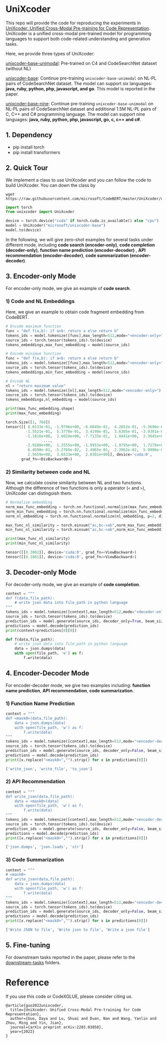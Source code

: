 # UniXcoder

This repo will provide the code for reproducing the experiments in [UniXcoder: Unified Cross-Modal Pre-training for Code Representation](https://arxiv.org/pdf/2203.03850.pdf). UniXcoder is a unified cross-modal pre-trained model for programming languages to support both code-related understanding and generation tasks. 

Here, we provide three types of UniXcoder:

[unixcoder-base-unimodal](https://huggingface.co/microsoft/unixcoder-base-unimodal): Pre-trained on C4 and CodeSearchNet dataset (without NL)

[unixcoder-base](https://huggingface.co/microsoft/unixcoder-base): Continue pre-training ```unixcoder-base-unimodal``` on NL-PL pairs of CodeSearchNet dataset. The model can support six languages: **java, ruby, python, php, javascript, and go**. This model is reported in the paper.

[unixcoder-base-nine](https://huggingface.co/microsoft/unixcoder-base-nine):  Continue pre-training ```unixcoder-base-unimodal``` on NL-PL pairs of CodeSearchNet dataset and additional 1.5M NL-PL pairs of C, C++ and C# programming language. The model can support nine languages: **java, ruby, python, php, javascript, go, c, c++ and c#**.

## 1. Dependency

- pip install torch
- pip install transformers

## 2. Quick Tour
We implement a class to use UniXcoder and you can follow the code to build UniXcoder.
You can down the class by
```shell
wget https://raw.githubusercontent.com/microsoft/CodeBERT/master/UniXcoder/unixcoder.py
```

```python
import torch
from unixcoder import UniXcoder

device = torch.device("cuda" if torch.cuda.is_available() else "cpu")
model = UniXcoder("microsoft/unixcoder-base")
model.to(device)
```

In the following, we will give zero-shot examples for several tasks under different mode, including **code search (encoder-only)**, **code completion (decoder-only)**, **function name prediction (encoder-decoder)** , **API recommendation (encoder-decoder)**, **code summarization (encoder-decoder)**.

## 3. Encoder-only Mode

For encoder-only mode, we give an example of **code search**.

### 1) Code and NL Embeddings

Here, we give an example to obtain code fragment embedding from CodeBERT.

```python
# Encode maximum function
func = "def f(a,b): if a>b: return a else return b"
tokens_ids = model.tokenize([func],max_length=512,mode="<encoder-only>")
source_ids = torch.tensor(tokens_ids).to(device)
tokens_embeddings,max_func_embedding = model(source_ids)

# Encode minimum function
func = "def f(a,b): if a<b: return a else return b"
tokens_ids = model.tokenize([func],max_length=512,mode="<encoder-only>")
source_ids = torch.tensor(tokens_ids).to(device)
tokens_embeddings,min_func_embedding = model(source_ids)

# Encode NL
nl = "return maximum value"
tokens_ids = model.tokenize([nl],max_length=512,mode="<encoder-only>")
source_ids = torch.tensor(tokens_ids).to(device)
tokens_embeddings,nl_embedding = model(source_ids)

print(max_func_embedding.shape)
print(max_func_embedding)
```

```python
torch.Size([1, 768])
tensor([[ 8.6533e-01, -1.9796e+00, -8.6849e-01,  4.2652e-01, -5.3696e-01,
         -1.5521e-01,  5.3770e-01,  3.4199e-01,  3.6305e-01, -3.9391e-01,
         -1.1816e+00,  2.6010e+00, -7.7133e-01,  1.8441e+00,  2.3645e+00,
				 ...,
         -2.9188e+00,  1.2555e+00, -1.9953e+00, -1.9795e+00,  1.7279e+00,
          6.4590e-01, -5.2769e-02,  2.4965e-01,  2.3962e-02,  5.9996e-02,
          2.5659e+00,  3.6533e+00,  2.0301e+00]], device='cuda:0',
       grad_fn=<DivBackward0>)
```

### 2) Similarity between code and NL

Now, we calculate cosine similarity between NL and two functions. Although the difference of two functions is only a operator (```<``` and ```>```), UniXcoder can distinguish them.

```python
# Normalize embedding
norm_max_func_embedding = torch.nn.functional.normalize(max_func_embedding, p=2, dim=1)
norm_min_func_embedding = torch.nn.functional.normalize(min_func_embedding, p=2, dim=1)
norm_nl_embedding = torch.nn.functional.normalize(nl_embedding, p=2, dim=1)

max_func_nl_similarity = torch.einsum("ac,bc->ab",norm_max_func_embedding,norm_nl_embedding)
min_func_nl_similarity = torch.einsum("ac,bc->ab",norm_min_func_embedding,norm_nl_embedding)

print(max_func_nl_similarity)
print(min_func_nl_similarity)
```

```python
tensor([[0.3002]], device='cuda:0', grad_fn=<ViewBackward>)
tensor([[0.1881]], device='cuda:0', grad_fn=<ViewBackward>)
```

## 3. Decoder-only Mode

For decoder-only mode, we give an example of **code completion**.

```python
context = """
def f(data,file_path):
    # write json data into file_path in python language
"""
tokens_ids = model.tokenize([context],max_length=512,mode="<decoder-only>")
source_ids = torch.tensor(tokens_ids).to(device)
prediction_ids = model.generate(source_ids, decoder_only=True, beam_size=3, max_length=128)
predictions = model.decode(prediction_ids)
print(context+predictions[0][0])
```

```python
def f(data,file_path):
    # write json data into file_path in python language
    data = json.dumps(data)
    with open(file_path, 'w') as f:
        f.write(data)
```

## 4. Encoder-Decoder Mode

For encoder-decoder mode, we give two examples including: **function name prediction**, **API recommendation**, **code summarization**.

### 1) **Function Name Prediction**

```python
context = """
def <mask0>(data,file_path):
    data = json.dumps(data)
    with open(file_path, 'w') as f:
        f.write(data)
"""
tokens_ids = model.tokenize([context],max_length=512,mode="<encoder-decoder>")
source_ids = torch.tensor(tokens_ids).to(device)
prediction_ids = model.generate(source_ids, decoder_only=False, beam_size=3, max_length=128)
predictions = model.decode(prediction_ids)
print([x.replace("<mask0>","").strip() for x in predictions[0]])
```

```python
['write_json', 'write_file', 'to_json']
```

### 2) API Recommendation

```python
context = """
def write_json(data,file_path):
    data = <mask0>(data)
    with open(file_path, 'w') as f:
        f.write(data)
"""
tokens_ids = model.tokenize([context],max_length=512,mode="<encoder-decoder>")
source_ids = torch.tensor(tokens_ids).to(device)
prediction_ids = model.generate(source_ids, decoder_only=False, beam_size=3, max_length=128)
predictions = model.decode(prediction_ids)
print([x.replace("<mask0>","").strip() for x in predictions[0]])
```

```python
['json.dumps', 'json.loads', 'str']
```

### 3) Code Summarization

```python
context = """
# <mask0>
def write_json(data,file_path):
    data = json.dumps(data)
    with open(file_path, 'w') as f:
        f.write(data)
"""
tokens_ids = model.tokenize([context],max_length=512,mode="<encoder-decoder>")
source_ids = torch.tensor(tokens_ids).to(device)
prediction_ids = model.generate(source_ids, decoder_only=False, beam_size=3, max_length=128)
predictions = model.decode(prediction_ids)
print([x.replace("<mask0>","").strip() for x in predictions[0]])
```

```python
['Write JSON to file', 'Write json to file', 'Write a json file']
```

## 5.  Fine-tuning

For downstream tasks reported in the paper, please refer to the [downstream-tasks](https://github.com/guoday/CodeBERT/tree/master/UniXcoder/downstream-tasks) folders.



# Reference
If you use this code or CodeXGLUE, please consider citing us.

<pre><code>@article{guo2022unixcoder,
  title={UniXcoder: Unified Cross-Modal Pre-training for Code Representation},
  author={Guo, Daya and Lu, Shuai and Duan, Nan and Wang, Yanlin and Zhou, Ming and Yin, Jian},
  journal={arXiv preprint arXiv:2203.03850},
  year={2022}
}</code></pre>



